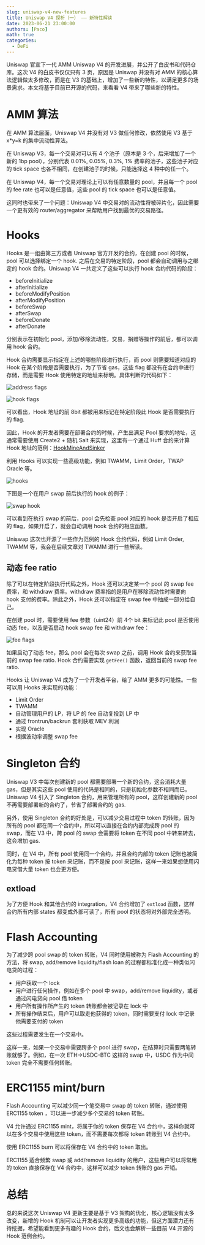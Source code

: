 ```yaml
---
slug: uniswap-v4-new-features
title: Uniswap V4 探析（一） —— 新特性解读
date: 2023-06-21 23:00:00
authors: [Paco]
math: true
categories:
  - DeFi
---
```


Uniswap 官宣下一代 AMM Uniswap V4 的开发进展，并公开了白皮书和代码仓库。这次 V4 的白皮书仅仅只有 3 页，原因是 Uniswap 并没有对 AMM 的核心算法逻辑做太多修改，而是在 V3 的基础上，增加了一些新的特性，以满足更多的场景需求。本文将基于目前已开源的代码，来看看 V4 带来了哪些新的特性。

# AMM 算法

在 AMM 算法层面，Uniswap V4 并没有对 V3 做任何修改，依然使用 V3 基于 x*y=k 的集中流动性算法。

在 Uniswap V3，每一个交易对可以有 4 个池子（原本是 3 个，后来增加了一个新的 1bp pool），分别代表 0.01%, 0.05%, 0.3%, 1% 费率的池子，这些池子对应的 tick space 也各不相同，在创建池子的时候，只能选择这 4 种中的任一个。

在 Uniswap V4，每一个交易对理论上可以有任意数量的 pool，并且每一个 pool 的 fee rate 也可以是任意值，这些 pool 的 tick space 也可以是任意值。

这同时也带来了一个问题：Uniswap V4 中交易对的流动性将被碎片化，因此需要一个更有效的 router/aggregator 来帮助用户找到最优的交易路径。

# Hooks

Hooks 是一组由第三方或者 Uniswap 官方开发的合约，在创建 pool 的时候，pool 可以选择绑定一个 hook. 之后在交易的特定阶段，pool 都会自动调用与之绑定的 hook 合约。Uniswap V4 一共定义了这些可以执行 hook 合约代码的阶段：

- beforeInitialize
- afterInitialize
- beforeModifyPosition
- afterModifyPosition
- beforeSwap
- afterSwap
- beforeDonate
- afterDonate

分别表示在初始化 pool，添加/移除流动性，交易，捐赠等操作的前后，都可以调用 hook 合约。

Hook 合约需要显示指定在上述的哪些阶段进行执行，而 pool 则需要知道对应的 Hook 在某个阶段是否需要执行，为了节省 gas，这些 flag 都没有在合约中进行存储，而是需要 Hook 使用特定的地址来标明。具体判断的代码如下：

![address flags](/img/in-post/uniswap-v4/address-flag.png)

![hook flags](/img/in-post/uniswap-v4/hooks-address-flag.png)

可以看出，Hook 地址的前 8bit 都被用来标记在特定阶段此 Hook 是否需要执行的 flag.

因此，Hook 的开发者需要在部署合约的时候，产生出满足 Pool 要求的地址，这通常需要使用 Create2 + 随机 Salt 来实现，这里有一个通过 Huff 合约来计算 Hook 地址的范例：[HookMineAndSinker](https://github.com/devtooligan/HookMineAndSinker/blob/main/src/SaltMiner.huff)

利用 Hooks 可以实现一些高级功能，例如 TWAMM，Limit Order，TWAP Oracle 等。

![hooks](/img/in-post/uniswap-v4/hooks.jpg)

下图是一个在用户 swap 前后执行的 hook 的例子：

![swap hook](/img/in-post/uniswap-v4/swap-hook.png)

可以看到在执行 swap 的前后，pool 会先检查 pool 对应的 hook 是否开启了相应的 flag，如果开启了，就会自动调用 hook 合约的相应函数。

Uniswap 这次也开源了一些作为范例的 Hook 合约代码，例如 Limit Order, TWAMM 等，我会在后续文章对 TWAMM 进行一些解读。

## 动态 fee ratio

除了可以在特定阶段执行代码之外，Hook 还可以决定某一个 pool 的 swap fee 费率，和 withdraw 费率。withdraw 费率指的是用户在移除流动性时需要向 hook 支付的费率。除此之外，Hook 还可以指定在 swap fee 中抽成一部分给自己。

在创建 pool 时，需要使用 fee 参数（uint24）前 4个 bit 来标记此 pool 是否使用动态 fee，以及是否启动 hook swap fee 和 withdraw fee：

![fee flags](/img/in-post/uniswap-v4/fee-flags.png)

如果启动了动态 fee，那么 pool 会在每次 swap 之前，调用 Hook 合约来获取当前的 swap fee ratio. Hook 合约需要实现 `getFee()` 函数，返回当前的 swap fee ratio.

Hooks 让 Uniswap V4 成为了一个开发者平台，给了 AMM 更多的可能性。一些可以用 Hooks 来实现的功能：

- Limit Order
- TWAMM
- 自动管理用户的 LP，将 LP 的 fee 自动复投到 LP 中
- 通过 frontrun/backrun 套利获取 MEV 利润
- 实现 Oracle
- 根据波动率调整 swap fee

# Singleton 合约

Uniswap V3 中每次创建新的 pool 都需要部署一个新的合约，这会消耗大量 gas，但是其实这些 pool 使用的代码是相同的，只是初始化参数不相同而已。Uniswap V4 引入了 Singleton 合约，用来管理所有的 pool，这样创建新的 pool 不再需要部署新的合约了，节省了部署合约的 gas.

另外，使用 Singleton 合约的好处是，可以减少交易过程中 token 的转账，因为所有的 pool 都在同一个合约中，所以可以直接在合约内部完成跨 pool 的 swap，而在 V3 中，跨 pool 的 swap 会需要将 token 在不同 pool 中转来转去，这会增加 gas.

同时，在 V4 中，所有 pool 使用同一个合约，并且合约内部的 token 记账也被简化为每种 token 按 token 来记账，而不是按 pool 来记账，这样一来如果想使用闪电贷借大量 token 也会更方便。

## extload

为了方便 Hook 和其他合约的 integration，V4 合约增加了 `extload` 函数，这样合约所有内部 states 都变成外部可读了，所有 pool 的状态将对外部完全透明。

# Flash Accounting

为了减少跨 pool swap 的 token 转账，V4 同时使用被称为 Flash Accounting 的方法，将 swap, add/remove liquidity/flash loan 的过程都标准化成一种类似闪电贷的过程：

- 用户获取一个 lock
- 用户进行任何操作，例如在多个 pool 中 swap，add/remove liquidity，或者通过闪电贷向 pool 借 token
- 用户所有操作所产生的 token 转账都会被记录在 lock 中
- 所有操作结束后，用户可以取走他获得的 token，同时需要支付 lock 中记录他需要支付的 token

这些过程需要发生在一个交易中。

这样一来，如果一个交易中需要跨多个 pool 进行 swap，在结算时只需要两笔转账就够了。例如，在一次 ETH->USDC-BTC 这样的 swap 中，USDC 作为中间 token 完全不需要任何转账。

# ERC1155 mint/burn

Flash Accounting 可以减少同一个笔交易中 swap 的 token 转账，通过使用 ERC1155 token ，可以进一步减少多个交易的 token 转账。

V4 允许通过 ERC1155 mint，将属于你的 token 保存在 V4 合约中，这样你就可以在多个交易中使用这些 token，而不需要每次都将 token 转账到 V4 合约中。

使用 ERC1155 burn 可以将保存在 V4 合约中的 token 取出。

ERC1155 适合频繁 swap 或 add/remove liquidity 的用户，这些用户可以将常用的 token 直接保存在 V4 合约中，这样可以减少 token 转账的 gas 开销。

# 总结

总的来说这次 Uniswap V4 更新主要是基于 V3 架构的优化，核心逻辑没有太多改变，新增的 Hook 机制可以让开发者实现更多高级的功能，但这方面潜力还有待挖掘，希望能看到更多有趣的 Hook 合约，后文也会解析一些目前 V4 开源的 Hook 范例合约。
